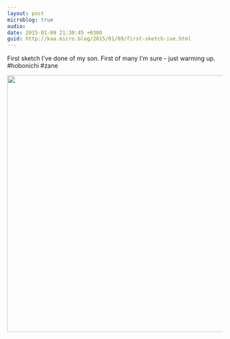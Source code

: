```yaml
---
layout: post
microblog: true
audio: 
date: 2015-01-09 21:30:45 +0300
guid: http://kaa.micro.blog/2015/01/09/first-sketch-ive.html
---
```

First sketch I've done of my son. First of many I'm sure - just warming up. #hobonichi #zane

<img src="http://www.kaa.bz/uploads/2018/0ffe082433.jpg" width="600" height="600" />
